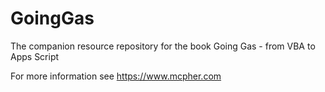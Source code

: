 # GoingGas
The companion resource repository for the book Going Gas - from VBA to Apps Script

For more information see https://www.mcpher.com
